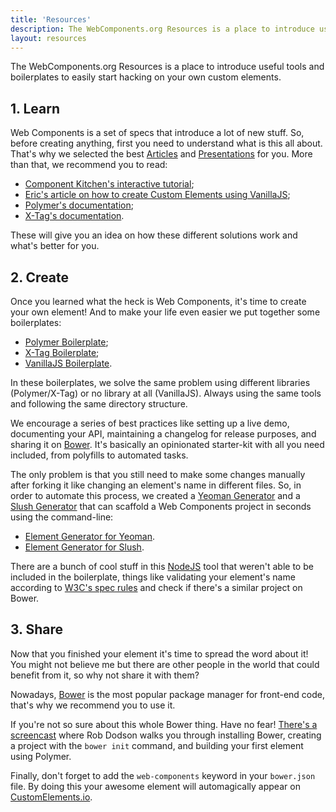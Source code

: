 ```yaml
---
title: 'Resources'
description: The WebComponents.org Resources is a place to introduce useful tools and boilerplates to easily start hacking on your own custom elements.
layout: resources
---
```


The WebComponents.org Resources is a place to introduce useful tools
and boilerplates to easily start hacking on your own custom elements.

## 1. Learn

Web Components is a set of specs that introduce a lot of new stuff. So, before
creating anything, first you need to understand what is this all about. That's why we
selected the best [Articles](/articles/) and [Presentations](/articles/) for
you. More than that, we recommend you to read:

* [Component Kitchen's interactive tutorial](http://component.kitchen/tutorial);
* [Eric's article on how to create Custom Elements using VanillaJS](http://www.html5rocks.com/en/tutorials/webcomponents/customelements/);
* [Polymer's documentation](http://www.polymer-project.org/docs/polymer/polymer.html);
* [X-Tag's documentation](http://x-tags.org/docs).

These will give you an idea on how these different solutions work and what's
better for you.

## 2. Create

Once you learned what the heck is Web Components, it's time to create your own element! And to make your life even
easier we put together some boilerplates:

* [Polymer Boilerplate](https://github.com/webcomponents/polymer-boilerplate);
* [X-Tag Boilerplate](https://github.com/webcomponents/x-tag-boilerplate);
* [VanillaJS Boilerplate](https://github.com/webcomponents/element-boilerplate).

In these boilerplates, we solve the same problem using different libraries
(Polymer/X-Tag) or no library at all (VanillaJS). Always using the same tools
and following the same directory structure.

We encourage a series of best practices like setting up a
live demo, documenting your API, maintaining a changelog for release purposes,
and sharing it on [Bower](http://bower.io/). It's basically an opinionated
starter-kit with all you need included, from polyfills to automated tasks.

The only problem is that you still need to make some changes manually after
forking it like changing an element's name in different files. So, in order to
automate this process, we created a [Yeoman Generator](http://yeoman.io/) and a [Slush Generator](http://slushjs.github.io/#/) that
can scaffold a Web Components project in seconds using the command-line:

* [Element Generator for Yeoman](https://github.com/webcomponents/element-boilerplate).
* [Element Generator for Slush](https://github.com/webcomponents/slush-element).

There are a bunch of cool stuff in this [NodeJS](http://nodejs.org/) tool that
weren't able to be included in the boilerplate, things like validating your element's
name according to [W3C's spec rules](http://www.w3.org/TR/custom-elements/#concepts)
and check if there's a similar project on Bower.

## 3. Share

Now that you finished your element it's time to spread the word about it! You
might not believe me but there are other people in the world that could benefit
from it, so why not share it with them?

Nowadays, [Bower](http://bower.io/) is the most popular package manager for front-end
code, that's why we recommend you to use it.

If you're not so sure about this whole Bower thing. Have no fear!
[There's a screencast](https://www.youtube.com/watch?v=1rz334A8U7o) where Rob
Dodson walks you through installing Bower, creating a project with the
`bower init` command, and building your first element using Polymer.

Finally, don't forget to add the `web-components` keyword in your `bower.json` file.
By doing this your awesome element will automagically appear on
[CustomElements.io](http://customelements.io/).

